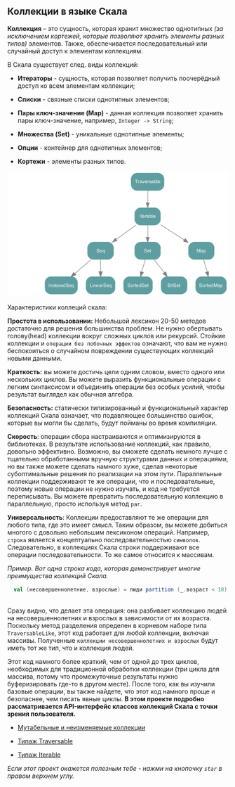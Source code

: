 ## Коллекции в языке Скала

**Коллекция** – это сущность, которая хранит множество однотипных _(за исключением кортежей, которые позволяют хранить элементы 
разных типов)_ элементов. Также, обеспечивается последовательный или случайный доступ к элементам коллекциям.

В Скала существует след. виды коллекций:

* **Итераторы**  - сущность, которая позволяет получить поочерёдный доступ ко всем элементам коллекции;

* **Списки** - связные списки однотипных элементов;

* **Пары ключ-значение (Map)** - данная коллекция позволяет хранить пары ключ-значение, например, `Integer -> String`;

* **Множества (Set)** - уникальные однотипные элементы;

* **Опции** - контейнер для однотипных элементов;

* **Кортежи** - элементы разных типов.

![alt text](https://github.com/steklopod/Collections/blob/master/src/main/resources/images/collections.png "collections")

Характеристики коллеций скала:

**Простота в использовании:** Небольшой лексикон 20-50 методов достаточно для решения большинства проблем. Не нужно 
обертывать голову(head) коллекции вокруг сложных циклов или рекурсий. Стойкие коллекции и `операции без побочных эффектов`
 означают, что вам не нужно беспокоиться о случайном повреждении существующих коллекций новыми данными. 

**Краткость:** вы можете достичь цели одним словом, вместо одного или нескольких циклов. 
Вы можете выразить функциональные операции с легким синтаксисом и объединить операции без особых усилий, чтобы результат 
выглядел как обычная алгебра.

**Безопасность:** статически типизированный и функциональный характер коллекций Скала означает, что подавляющее 
большинство ошибок, которые вы могли бы сделать, будут пойманы во время компиляции. 

**Скорость**: операции сбора настраиваются и оптимизируются в библиотеках. В результате использование коллекций, 
как правило, довольно эффективно. Возможно, вы сможете сделать немного лучше с тщательно обработанными вручную 
структурами данных и операциями, но вы также можете сделать намного хуже, сделав некоторые субоптимальные решения 
по реализации на этом пути. Параллельные коллекции поддерживают те же операции, что и последовательные, поэтому 
 новые операции не нужно изучать, и код не требуется переписывать. Вы можете превратить последовательную коллекцию 
 в параллельную, просто используя метод `par`.

**Универсальность**: Коллекции предоставляют те же операции для любого типа, где это имеет смысл. Таким образом, 
вы можете добиться многого с довольно небольшим лексиконом операций. Например, `строка` является концептуально 
последовательностью `символов`. Следовательно, в коллекциях Скала строки поддерживают все операции последовательности.
 То же самое относится к массивам.

_Пример. Вот одна строка кода, которая демонстрирует многие преимущества коллекций Скала._

<!-- code -->
```scala
  val (несовершеннолетние, взрослые) = люди partition (_.возраст < 18)
  
```

Сразу видно, что делает эта операция: она разбивает коллекцию людей на несовершеннолетних и взрослых в зависимости от 
их возраста. Поскольку метод разделения определен в корневом наборе типа `TraversableLike`, этот код работает для любой 
коллекции, включая массивы. Полученные `коллекции несовершеннолетних и взрослых` будут иметь тот же тип, что и коллекция людей.

Этот код намного более краткий, чем от одной до трех циклов, необходимых для традиционной обработки коллекции 
(три цикла для массива, потому что промежуточные результаты нужно буферизировать где-то в другом месте).
 После того, как вы изучили базовые операции, вы также найдете, что этот код намного проще и безопаснее, чем писать явные циклы. 
**В этом проекте подробно рассматривается API-интерфейс классов коллекций Скала с точки зрения пользователя.** 

* [Мутабельные и неизменяемые коллекции](https://github.com/steklopod/Collections/blob/master/src/main/resources/readmes/mutable_immutable.md)

* [Типаж Traversable](https://github.com/steklopod/Collections/blob/master/src/main/resources/readmes/Traversable.md)

* [Типаж Iterable](https://github.com/steklopod/Collections/blob/master/src/main/resources/readmes/Iterable.md)

_Если этот проект окажется полезным тебе - нажми на кнопочку `star` в правом верхнем углу._
